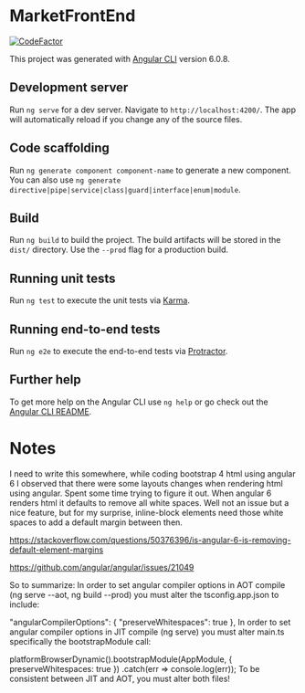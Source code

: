 # MarketFrontEnd

[![CodeFactor](https://www.codefactor.io/repository/github/jlagedo/marketfrontend/badge)](https://www.codefactor.io/repository/github/jlagedo/marketfrontend)

This project was generated with [Angular CLI](https://github.com/angular/angular-cli) version 6.0.8.

## Development server

Run `ng serve` for a dev server. Navigate to `http://localhost:4200/`. The app will automatically reload if you change any of the source files.

## Code scaffolding

Run `ng generate component component-name` to generate a new component. You can also use `ng generate directive|pipe|service|class|guard|interface|enum|module`.

## Build

Run `ng build` to build the project. The build artifacts will be stored in the `dist/` directory. Use the `--prod` flag for a production build.

## Running unit tests

Run `ng test` to execute the unit tests via [Karma](https://karma-runner.github.io).

## Running end-to-end tests

Run `ng e2e` to execute the end-to-end tests via [Protractor](http://www.protractortest.org/).

## Further help

To get more help on the Angular CLI use `ng help` or go check out the [Angular CLI README](https://github.com/angular/angular-cli/blob/master/README.md).

# Notes
I need to write this somewhere, while coding bootstrap 4 html using angular 6 I observed that there were some layouts changes when rendering html using angular. Spent some time trying to figure it out.
When angular 6 renders html it defaults to remove all white spaces. Well not an issue but a nice feature, but for my surprise, inline-block elements need those white spaces to add a default margin between then.

https://stackoverflow.com/questions/50376396/is-angular-6-is-removing-default-element-margins

https://github.com/angular/angular/issues/21049

So to summarize:
In order to set angular compiler options in AOT compile (ng serve --aot, ng build --prod) you must alter the tsconfig.app.json to include:

  "angularCompilerOptions": {
    "preserveWhitespaces": true
  },
In order to set angular compiler options in JIT compile (ng serve) you must alter main.ts specifically the bootstrapModule call:

  platformBrowserDynamic().bootstrapModule(AppModule, {
    preserveWhitespaces: true
  })
  .catch(err => console.log(err));
To be consistent between JIT and AOT, you must alter both files!

